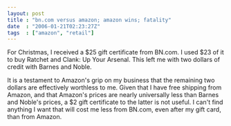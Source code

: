 ```yaml
---
layout: post
title : "bn.com versus amazon; amazon wins; fatality"
date  : "2006-01-21T02:23:27Z"
tags  : ["amazon", "retail"]
---
```

For Christmas, I received a $25 gift certificate from BN.com.  I used $23 of it to buy Ratchet and Clank: Up Your Arsenal.  This left me with two dollars of credit with Barnes and Noble.

It is a testament to Amazon's grip on my business that the remaining two dollars are effectively worthless to me.  Given that I have free shipping from Amazon, and that Amazon's prices are nearly universally less than Barnes and Noble's prices, a $2 gift certificate to the latter is not useful.  I can't find anything I want that will cost me less from BN.com, even after my gift card, than from Amazon.
